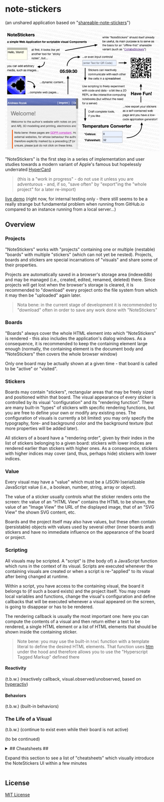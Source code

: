 # note-stickers #

(an unshared application based on "[shareable-note-stickers](https://github.com/rozek/shareable-note-stickers)")

![NoteStickers Screenshot](./screenshots/NoteStickers-Screenshot.png)

"NoteStickers" is the first step in a series of implementation and user studies towards a modern variant of Apple's famous but hopelessly underrated [HyperCard](https://en.m.wikipedia.org/wiki/HyperCard)

> (this is a "work in progress" - do not use it unless you are adventurous - and, if so, "save often" by "export"ing the "whole project" for a later re-import)

[live demo](https://rozek.github.io/note-stickers/dist/) (right now, for internal testing only - there still seems to be a really strange but fundamental problem when running from GitHub.io compared to an instance running from a local server...)

## Overview ##

### Projects ###

"NoteStickers" works with "projects" containing one or multiple (nestable) "boards" with multiple "stickers" (which can not yet be nested). Projects, boards and stickers are special incarnations of "visuals" and share some of their properties.

Projects are automatically saved in a browser's storage area (indexeddb) and may be managed (i.e., created, edited, renamed, deleted) there. Since projects will get lost when the browser's storage is cleared, it is recommended to "download" every project onto the file system from which it may then be "uploaded" again later.

> Nota bene: in the current stage of development it is recommended to "download" often in order to save any work done with "NoteStickers"

### Boards ###

"Boards" always cover the whole HTML element into which "NoteStickers" is rendered - this also includes the application's dialog windows. As a consequence, it is recommended to keep the containing element large enough (normally, the containing element is the document body and "NoteStickers" then covers the whole browser window)

Only one board may be actually shown at a given time - that board is called to be "active" or "visited".

### Stickers ###

Boards may contain "stickers", rectangular areas that may be freely sized and positioned within that board. The visual appearance of every sticker is controlled by its visual "configuration" and its "rendering function". There are many built-in "types" of stickers with specific rendering functions, but you are free to define your own or modify any existing ones. The  configuration of visuals is currently a bit limited: you may only specify the typography, fore- and background color and the background texture (but more properties will be added later).

All stickers of a board have a "rendering order", given by their index in the list of stickers belonging to a given board: stickers with lower indices are rendered earlier than stickers with higher ones. As a consequence, stickers with higher indices may cover (and, thus, perhaps hide) stickers with lower indices.

### Value ###

Every visual may have a "value" which must be a (JSON-)serializable JavaScript value (i.e., a boolean, number, string, array or object).

The value of a sticker usually controls what the sticker renders onto the screen: the value of an "HTML View" contains the HTML to be shown, the value of an "Image View" the URL of the displayed image, that of an "SVG View" the shown SVG content, etc.

Boards and the project itself may also have values, but these often contain (persistable) objects with values used by several other (inner boards and) stickers and have no immediate influence on the appearance of the board or project.

### Scripting ###

All visuals may be scripted. A "script" is (the body of) a JavaScript function which runs in the context of its visual. Scripts are executed whenever the containing visuals are created or when a script is re-"applied" to its visual after being changed at runtime.

Within a script, you have access to the containing visual, the board it belongs to (if such a board exists) and the project itself. You may create local variables and functions, change the visual's configuration and define callbacks that will be executed whenever a visual appeared on the screen, is going to disappear or has to be rendered.

The rendering callback is usually the most important one: here you can compute the contents of a visual and then return either a text to be rendered, a single HTML element or a list of HTML elements that should be shown inside the containing sticker.

> Note bene: you may use the built-in ```html``` function with a template literal to define the desired HTML elements. That function uses [htm](https://github.com/developit/htm) under the hood and therefore allows you to use the "Hyperscript Tagged Markup" defined there

#### Reactivity ####

(t.b.w.) (reactively callback, visual.observed/unobserved, based on [hyperactiv](https://github.com/rozek/hyperactiv))

#### Behaviors ####

(t.b.w.) (built-in behaviors)

### The Life of a Visual ###

(t.b.w.) (continue to exist even while their board is not active)

(to be continued)



<details>
  <summary>
## Cheatsheets ##

Expand this section to see a list of "cheatsheets" which visually introduce the NoteStickers UI within a few minutes
  </summary>

![NoteStickers CheatSheet I](./screenshots/NoteStickers_CheatSheet_I.png)

![NoteStickers CheatSheet II](./screenshots/NoteStickers_CheatSheet_II.png)

![NoteStickers CheatSheet III](./screenshots/NoteStickers_CheatSheet_III.png)

![NoteStickers CheatSheet IV](./screenshots/NoteStickers_CheatSheet_IV.png)

![NoteStickers CheatSheet IV](./screenshots/NoteStickers_CheatSheet_V.png)

![NoteStickers CheatSheet IV](./screenshots/NoteStickers_CheatSheet_VI.png)

![NoteStickers CheatSheet IV](./screenshots/NoteStickers_CheatSheet_VII.png)

![NoteStickers CheatSheet IV](./screenshots/NoteStickers_CheatSheet_VIII.png)

![NoteStickers CheatSheet IV](./screenshots/NoteStickers_CheatSheet_IX.png)

![NoteStickers CheatSheet IV](./screenshots/NoteStickers_CheatSheet_X.png)

![NoteStickers CheatSheet IV](./screenshots/NoteStickers_CheatSheet_XI.png)

![NoteStickers CheatSheet IV](./screenshots/NoteStickers_CheatSheet_XII.png)

![NoteStickers CheatSheet IV](./screenshots/NoteStickers_CheatSheet_XIII.png)

</details>



## License ##

[MIT License](LICENSE.md)
